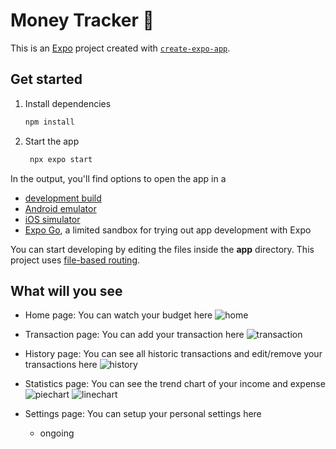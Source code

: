 # Money Tracker 👋

This is an [Expo](https://expo.dev) project created with [`create-expo-app`](https://www.npmjs.com/package/create-expo-app).

## Get started

1. Install dependencies

   ```bash
   npm install
   ```

2. Start the app

   ```bash
    npx expo start
   ```

In the output, you'll find options to open the app in a

- [development build](https://docs.expo.dev/develop/development-builds/introduction/)
- [Android emulator](https://docs.expo.dev/workflow/android-studio-emulator/)
- [iOS simulator](https://docs.expo.dev/workflow/ios-simulator/)
- [Expo Go](https://expo.dev/go), a limited sandbox for trying out app development with Expo

You can start developing by editing the files inside the **app** directory. This project uses [file-based routing](https://docs.expo.dev/router/introduction).

## What will you see
+ Home page: You can watch your budget here
![home](./assets/images/home.png)

+ Transaction page: You can add your transaction here
![transaction](./assets/images/transactions.png)

+ History page: You can see all historic transactions and edit/remove your transactions here
![history](./assets/images/history.png)

+ Statistics page: You can see the trend chart of your income and expense
![piechart](./assets/images/piechart.png)
![linechart](./assets/images/linechart.png)

+ Settings page: You can setup your personal settings here
   + ongoing